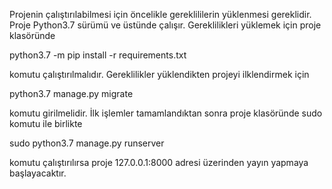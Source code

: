 Projenin çalıştırılabilmesi için öncelikle gereklililerin yüklenmesi gereklidir. Proje Python3.7 sürümü ve üstünde çalışır. Gereklilikleri yüklemek için proje klasöründe

python3.7 -m pip install -r requirements.txt

komutu çalıştırılmalıdır. Gereklilikler yüklendikten projeyi ilklendirmek için

python3.7 manage.py migrate

komutu girilmelidir. İlk işlemler tamamlandıktan sonra proje klasöründe sudo komutu ile birlikte

sudo python3.7 manage.py runserver

komutu çalıştırılırsa proje 127.0.0.1:8000 adresi üzerinden yayın yapmaya başlayacaktır.